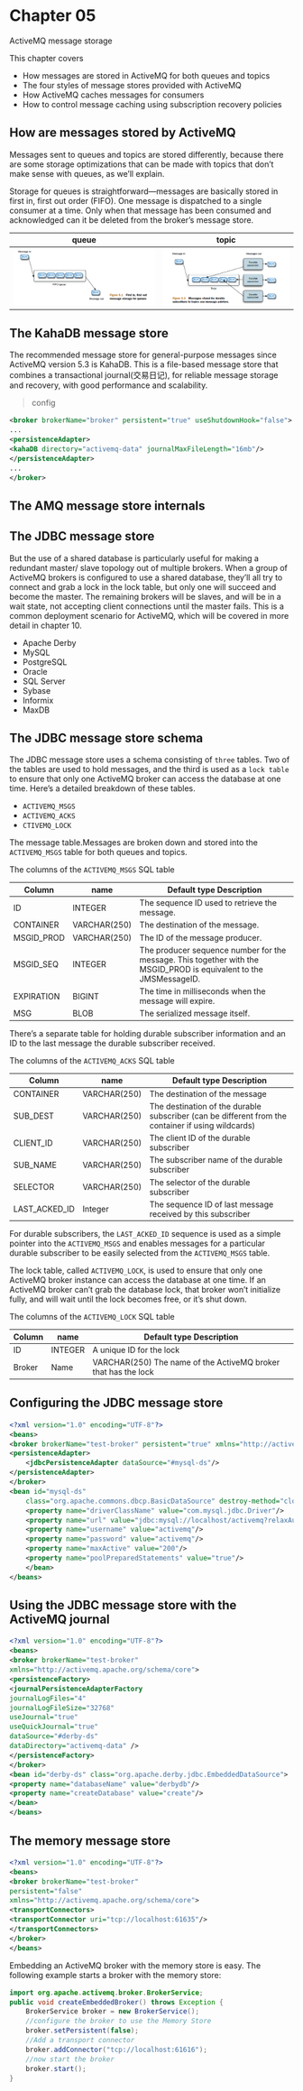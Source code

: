 # Chapter 05

ActiveMQ message storage

This chapter covers

- How messages are stored in ActiveMQ for both queues and topics
- The four styles of message stores provided with ActiveMQ
- How ActiveMQ caches messages for consumers
- How to control message caching using subscription recovery policies

## How are messages stored by ActiveMQ

Messages sent to queues and topics are stored differently, because there are some storage
optimizations that can be made with topics that don’t make sense with queues, as we’ll explain.

Storage for queues is straightforward—messages are basically stored in first in, first out order (FIFO). One message is dispatched to a
single consumer at a time. Only when that message has been consumed and acknowledged
can it be deleted from the broker’s message store.

| queue                                        | topic                                        |
| -------------------------------------------- | -------------------------------------------- |
| ![active-queue](./images/activemq-queue.png) | ![active-topic](./images/activemq-topic.png) |

## The KahaDB message store

The recommended message store for general-purpose messages since ActiveMQ version
5.3 is KahaDB. This is a file-based message store that combines a transactional journal(交易日记),
for reliable message storage and recovery, with good performance and scalability.

> config

```xml
<broker brokerName="broker" persistent="true" useShutdownHook="false">
...
<persistenceAdapter>
<kahaDB directory="activemq-data" journalMaxFileLength="16mb"/>
</persistenceAdapter>
...
</broker>
```

## The AMQ message store internals

## The JDBC message store

But the use of a shared database is particularly useful for making a redundant master/
slave topology out of multiple brokers. When a group of ActiveMQ brokers is configured
to use a shared database, they’ll all try to connect and grab a lock in the lock
table, but only one will succeed and become the master. The remaining brokers will
be slaves, and will be in a wait state, not accepting client connections until the master
fails. This is a common deployment scenario for ActiveMQ, which will be covered in
more detail in chapter 10.

- Apache Derby
- MySQL
- PostgreSQL
- Oracle
- SQL Server
- Sybase
- Informix
- MaxDB

## The JDBC message store schema

The JDBC message store uses a schema consisting of `three` tables. Two of the tables are
used to hold messages, and the third is used as a `lock table` to ensure that only one
ActiveMQ broker can access the database at one time. Here’s a detailed breakdown of
these tables.

- `ACTIVEMQ_MSGS`
- `ACTIVEMQ_ACKS`
- `CTIVEMQ_LOCK`

The message table.Messages are broken down and stored into the `ACTIVEMQ_MSGS` table for both
queues and topics.

The columns of the `ACTIVEMQ_MSGS` SQL table

| Column     | name         | Default type Description                                                                                           |
| ---------- | ------------ | ------------------------------------------------------------------------------------------------------------------ |
| ID         | INTEGER      | The sequence ID used to retrieve the message.                                                                      |
| CONTAINER  | VARCHAR(250) | The destination of the message.                                                                                    |
| MSGID_PROD | VARCHAR(250) | The ID of the message producer.                                                                                    |
| MSGID_SEQ  | INTEGER      | The producer sequence number for the message. This together with the MSGID_PROD is equivalent to the JMSMessageID. |
| EXPIRATION | BIGINT       | The time in milliseconds when the message will expire.                                                             |
| MSG        | BLOB         | The serialized message itself.                                                                                     |

There’s a separate table for holding durable subscriber information and an ID to
the last message the durable subscriber received.

The columns of the `ACTIVEMQ_ACKS` SQL table

| Column        | name         | Default type Description                                                                           |
| ------------- | ------------ | -------------------------------------------------------------------------------------------------- |
| CONTAINER     | VARCHAR(250) | The destination of the message                                                                     |
| SUB_DEST      | VARCHAR(250) | The destination of the durable subscriber (can be different from the container if using wildcards) |
| CLIENT_ID     | VARCHAR(250) | The client ID of the durable subscriber                                                            |
| SUB_NAME      | VARCHAR(250) | The subscriber name of the durable subscriber                                                      |
| SELECTOR      | VARCHAR(250) | The selector of the durable subscriber                                                             |
| LAST_ACKED_ID | Integer      | The sequence ID of last message received by this subscriber                                        |

For durable subscribers, the `LAST_ACKED_ID` sequence is used as a simple pointer into
the `ACTIVEMQ_MSGS` and enables messages for a particular durable subscriber to be
easily selected from the `ACTIVEMQ_MSGS` table.

The lock table, called `ACTIVEMQ_LOCK`, is used to ensure that only one ActiveMQ
broker instance can access the database at one time. If an ActiveMQ broker can’t grab
the database lock, that broker won’t initialize fully, and will wait until the lock
becomes free, or it’s shut down.

The columns of the `ACTIVEMQ_LOCK` SQL table

| Column | name    | Default type Description                                       |
| ------ | ------- | -------------------------------------------------------------- |
| ID     | INTEGER | A unique ID for the lock                                       |
| Broker | Name    | VARCHAR(250) The name of the ActiveMQ broker that has the lock |

## Configuring the JDBC message store

```xml
<?xml version="1.0" encoding="UTF-8"?>
<beans>
<broker brokerName="test-broker" persistent="true" xmlns="http://activemq.apache.org/schema/core">
<persistenceAdapter>
    <jdbcPersistenceAdapter dataSource="#mysql-ds"/>
</persistenceAdapter>
</broker>
<bean id="mysql-ds"
    class="org.apache.commons.dbcp.BasicDataSource" destroy-method="close">
    <property name="driverClassName" value="com.mysql.jdbc.Driver"/>
    <property name="url" value="jdbc:mysql://localhost/activemq?relaxAutoCommit=true"/>
    <property name="username" value="activemq"/>
    <property name="password" value="activemq"/>
    <property name="maxActive" value="200"/>
    <property name="poolPreparedStatements" value="true"/>
    </bean>
</beans>
```

## Using the JDBC message store with the ActiveMQ journal

```xml
<?xml version="1.0" encoding="UTF-8"?>
<beans>
<broker brokerName="test-broker"
xmlns="http://activemq.apache.org/schema/core">
<persistenceFactory>
<journalPersistenceAdapterFactory
journalLogFiles="4"
journalLogFileSize="32768"
useJournal="true"
useQuickJournal="true"
dataSource="#derby-ds"
dataDirectory="activemq-data" />
</persistenceFactory>
</broker>
<bean id="derby-ds" class="org.apache.derby.jdbc.EmbeddedDataSource">
<property name="databaseName" value="derbydb"/>
<property name="createDatabase" value="create"/>
</bean>
</beans>
```

## The memory message store

```xml
<?xml version="1.0" encoding="UTF-8"?>
<beans>
<broker brokerName="test-broker"
persistent="false"
xmlns="http://activemq.apache.org/schema/core">
<transportConnectors>
<transportConnector uri="tcp://localhost:61635"/>
</transportConnectors>
</broker>
</beans>
```

Embedding an ActiveMQ broker with the memory store is easy. The following
example starts a broker with the memory store:

```java
import org.apache.activemq.broker.BrokerService;
public void createEmbeddedBroker() throws Exception {
    BrokerService broker = new BrokerService();
    //configure the broker to use the Memory Store
    broker.setPersistent(false);
    //Add a transport connector
    broker.addConnector("tcp://localhost:61616");
    //now start the broker
    broker.start();
}
```